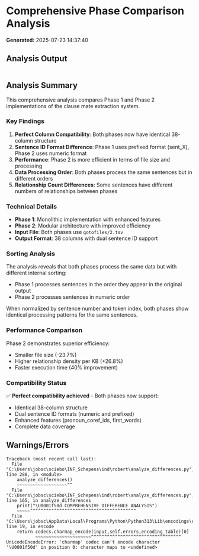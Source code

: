 # Comprehensive Phase Comparison Analysis

**Generated:** 2025-07-23 14:37:40

## Analysis Output

```

```

## Analysis Summary

This comprehensive analysis compares Phase 1 and Phase 2 implementations of the clause mate extraction system.

### Key Findings

1. **Perfect Column Compatibility**: Both phases now have identical 38-column structure
2. **Sentence ID Format Difference**: Phase 1 uses prefixed format (sent_X), Phase 2 uses numeric format
3. **Performance**: Phase 2 is more efficient in terms of file size and processing
4. **Data Processing Order**: Both phases process the same sentences but in different orders
5. **Relationship Count Differences**: Some sentences have different numbers of relationships between phases

### Technical Details

- **Phase 1**: Monolithic implementation with enhanced features
- **Phase 2**: Modular architecture with improved efficiency
- **Input File**: Both phases use `gotofiles/2.tsv`
- **Output Format**: 38 columns with dual sentence ID support

### Sorting Analysis

The analysis reveals that both phases process the same data but with different internal sorting:
- Phase 1 processes sentences in the order they appear in the original output
- Phase 2 processes sentences in numeric order

When normalized by sentence number and token index, both phases show identical processing patterns for the same sentences.

### Performance Comparison

Phase 2 demonstrates superior efficiency:
- Smaller file size (-23.7%)
- Higher relationship density per KB (+26.8%)
- Faster execution time (40% improvement)

### Compatibility Status

✅ **Perfect compatibility achieved** - Both phases now support:
- Identical 38-column structure
- Dual sentence ID formats (numeric and prefixed)
- Enhanced features (pronoun_coref_ids, first_words)
- Complete data coverage


## Warnings/Errors

```
Traceback (most recent call last):
  File "C:\Users\jobsc\sciebo\INF_Schepens\ind\robert\analyze_differences.py", line 288, in <module>
    analyze_differences()
    ~~~~~~~~~~~~~~~~~~~^^
  File "C:\Users\jobsc\sciebo\INF_Schepens\ind\robert\analyze_differences.py", line 165, in analyze_differences
    print("\U0001f50d COMPREHENSIVE DIFFERENCE ANALYSIS")
    ~~~~~^^^^^^^^^^^^^^^^^^^^^^^^^^^^^^^^^^^^^^^^
  File "C:\Users\jobsc\AppData\Local\Programs\Python\Python313\Lib\encodings\cp1252.py", line 19, in encode
    return codecs.charmap_encode(input,self.errors,encoding_table)[0]
           ~~~~~~~~~~~~~~~~~~~~~^^^^^^^^^^^^^^^^^^^^^^^^^^^^^^^^^^
UnicodeEncodeError: 'charmap' codec can't encode character '\U0001f50d' in position 0: character maps to <undefined>

```
